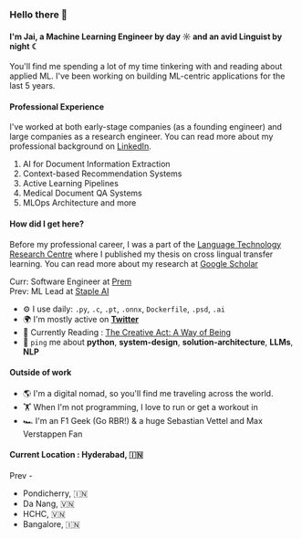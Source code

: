 ### Hello there 👋

#### I'm Jai, a Machine Learning Engineer by day ☼ and an avid Linguist by night ☾
You'll find me spending a lot of my time tinkering with and reading about applied ML. I've been working on building ML-centric applications for the last 5 years. <br>

#### Professional Experience
I've worked at both early-stage companies (as a founding engineer) and large companies as a research engineer. You can read more about my professional background on [LinkedIn](https://www.linkedin.com/in/jaipaleth/).

1. AI for Document Information Extraction
2. Context-based Recommendation Systems
3. Active Learning Pipelines
4. Medical Document QA Systems
5. MLOps Architecture and more

#### How did I get here?
Before my professional career, I was a part of the [Language Technology Research Centre](https://ltrc.iiit.ac.in/) where I published my thesis on cross lingual transfer learning.
You can read more about my research at [Google Scholar](https://scholar.google.co.in/citations?user=tgP-3f0AAAAJ&hl=en)

Curr: Software Engineer at [Prem](https://premai.io/)<br>
Prev: ML Lead at [Staple AI](https://staple.io)<br>

- ⚙️ I use daily: `.py`, `.c`, `.pt`, `.onnx`, `Dockerfile`, `.psd`, `.ai`
- 🌍 I'm mostly active on [**Twitter**](https://twitter.com/mr_Jaypee)
- 💅 Currently Reading : [The Creative Act: A Way of Being](https://www.goodreads.com/en/book/show/60965426)
- 💬 `ping` me about **python**, **system-design**, **solution-architecture**, **LLMs**, **NLP**

#### Outside of work
- 🌎 I'm a digital nomad, so you'll find me traveling across the world.
- 🏋️ When I'm not programming, I love to run or get a workout in
- 🏎️ I'm an F1 Geek (Go RBR!) & a huge Sebastian Vettel and Max Verstappen Fan

#### Current Location : Hyderabad, 🇮🇳
Prev - 
- Pondicherry, 🇮🇳
- Da Nang, 🇻🇳 
- HCHC, 🇻🇳
- Bangalore, 🇮🇳

<!--
**Killthebug/Killthebug** is a ✨ _special_ ✨ repository because its `README.md` (this file) appears on your GitHub profile.

Here are some ideas to get you started:

- 🔭 I’m currently working on ...
- 🌱 I’m currently learning ...
- 👯 I’m looking to collaborate on ...
- 🤔 I’m looking for help with ...
- 💬 Ask me about ...
- 📫 How to reach me: ...
- 😄 Pronouns: ...
- ⚡ Fun fact: ...
-->
